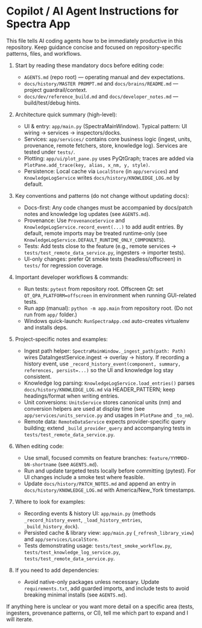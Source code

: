 # Copilot / AI Agent Instructions for Spectra App

This file tells AI coding agents how to be immediately productive in this repository. Keep guidance concise and focused on repository-specific patterns, files, and workflows.

1. Start by reading these mandatory docs before editing code:
   - `AGENTS.md` (repo root) — operating manual and dev expectations.
   - `docs/history/MASTER PROMPT.md` and `docs/brains/README.md` — project guardrail/context.
   - `docs/dev/reference_build.md` and `docs/developer_notes.md` — build/test/debug hints.

2. Architecture quick summary (high-level):
   - UI & entry: `app/main.py` (SpectraMainWindow). Typical pattern: UI wiring → services → inspectors/docks.
   - Services: `app/services/` contains core business logic (ingest, units, provenance, remote fetchers, store, knowledge log). Services are tested under `tests/`.
   - Plotting: `app/ui/plot_pane.py` uses PyQtGraph; traces are added via `PlotPane.add_trace(key, alias, x_nm, y, style)`.
   - Persistence: Local cache via `LocalStore` (in `app/services`) and `KnowledgeLogService` writes `docs/history/KNOWLEDGE_LOG.md` by default.

3. Key conventions and patterns (do not change without updating docs):
   - Docs-first: Any code changes must be accompanied by docs/patch notes and knowledge log updates (see `AGENTS.md`).
   - Provenance: Use `ProvenanceService` and `KnowledgeLogService.record_event(...)` to add audit entries. By default, remote imports may be treated runtime-only (see `KnowledgeLogService.DEFAULT_RUNTIME_ONLY_COMPONENTS`).
   - Tests: Add tests close to the feature (e.g., remote services → `tests/test_remote_data_service.py`, ingesters → importer tests).
   - UI-only changes: prefer Qt smoke tests (headless/offscreen) in `tests/` for regression coverage.

4. Important developer workflows & commands:
   - Run tests: `pytest` from repository root. Offscreen Qt: set `QT_QPA_PLATFORM=offscreen` in environment when running GUI-related tests.
   - Run app (manual): `python -m app.main` from repository root. (Do not run from `app/` folder.)
   - Windows quick-launch: `RunSpectraApp.cmd` auto-creates virtualenv and installs deps.

5. Project-specific notes and examples:
   - Ingest path helper: `SpectraMainWindow._ingest_path(path: Path)` wires DataIngestService.ingest → overlay → history. If recording a history event, use `_record_history_event(component, summary, references, persist=...)` so the UI and knowledge log stay consistent.
   - Knowledge log parsing: `KnowledgeLogService.load_entries()` parses `docs/history/KNOWLEDGE_LOG.md` via HEADER_PATTERN; keep headings/format when writing entries.
   - Unit conversions: `UnitsService` stores canonical units (nm) and conversion helpers are used at display time (see `app/services/units_service.py` and usages in `PlotPane` and `_to_nm`).
   - Remote data: `RemoteDataService` expects provider-specific query building; extend `_build_provider_query` and accompanying tests in `tests/test_remote_data_service.py`.

6. When editing code:
   - Use small, focused commits on feature branches: `feature/YYMMDD-bN-shortname` (see `AGENTS.md`).
   - Run and update targeted tests locally before committing (pytest). For UI changes include a smoke test where feasible.
   - Update `docs/history/PATCH_NOTES.md` and append an entry in `docs/history/KNOWLEDGE_LOG.md` with America/New_York timestamps.

7. Where to look for examples:
   - Recording events & history UI: `app/main.py` (methods `_record_history_event`, `_load_history_entries`, `_build_history_dock`).
   - Persisted cache & library view: `app/main.py` (`_refresh_library_view`) and `app/services/LocalStore`.
   - Tests demonstrating usage: `tests/test_smoke_workflow.py`, `tests/test_knowledge_log_service.py`, `tests/test_remote_data_service.py`.

8. If you need to add dependencies:
   - Avoid native-only packages unless necessary. Update `requirements.txt`, add guarded imports, and include tests to avoid breaking minimal installs (see `AGENTS.md`).

If anything here is unclear or you want more detail on a specific area (tests, ingesters, provenance patterns, or CI), tell me which part to expand and I will iterate.